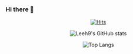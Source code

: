 ### Hi there 👋

<div align=center>

[![Hits](https://hits.seeyoufarm.com/api/count/incr/badge.svg?url=https%3A%2F%2Fgithub.com%2FLeeh9%2F&count_bg=%2379C83D&title_bg=%23555555&icon=&icon_color=%23E7E7E7&title=hits&edge_flat=false)](https://hits.seeyoufarm.com)

![Leeh9's GitHub stats](https://github-readme-stats.vercel.app/api?username=Leeh9&show_icons=true&theme=dracula)
  
![Top Langs](https://github-readme-stats.vercel.app/api/top-langs/?username=Leeh9&layout=compact&theme=dracula)
  
</div>
